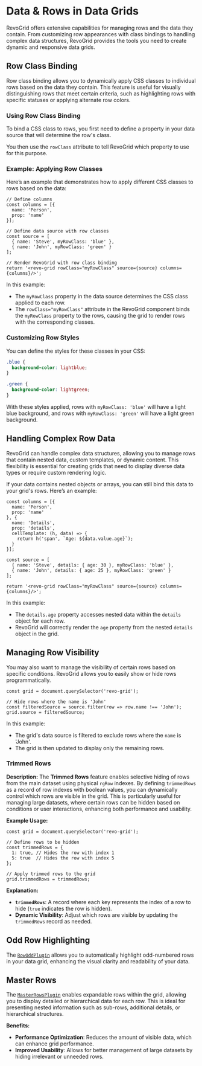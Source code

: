 # Data & Rows in Data Grids

<!--@include: ../parts/_row.md-->

RevoGrid offers extensive capabilities for managing rows and the data they contain. From customizing row appearances with class bindings to handling complex data structures, RevoGrid provides the tools you need to create dynamic and responsive data grids.

## Row Class Binding

Row class binding allows you to dynamically apply CSS classes to individual rows based on the data they contain. This feature is useful for visually distinguishing rows that meet certain criteria, such as highlighting rows with specific statuses or applying alternate row colors.

### Using Row Class Binding

To bind a CSS class to rows, you first need to define a property in your data source that will determine the row's class.

You then use the `rowClass` attribute to tell RevoGrid which property to use for this purpose.

### Example: Applying Row Classes

Here’s an example that demonstrates how to apply different CSS classes to rows based on the data:

```tsx
// Define columns
const columns = [{
  name: 'Person',
  prop: 'name'
}];

// Define data source with row classes
const source = [
  { name: 'Steve', myRowClass: 'blue' },
  { name: 'John', myRowClass: 'green' }
];

// Render RevoGrid with row class binding
return '<revo-grid rowClass="myRowClass" source={source} columns={columns}/>';
```

In this example:

- The `myRowClass` property in the data source determines the CSS class applied to each row.
- The `rowClass="myRowClass"` attribute in the RevoGrid component binds the `myRowClass` property to the rows, causing the grid to render rows with the corresponding classes.

### Customizing Row Styles

You can define the styles for these classes in your CSS:

```css
.blue {
  background-color: lightblue;
}

.green {
  background-color: lightgreen;
}
```

With these styles applied, rows with `myRowClass: 'blue'` will have a light blue background, and rows with `myRowClass: 'green'` will have a light green background.

## Handling Complex Row Data

RevoGrid can handle complex data structures, allowing you to manage rows that contain nested data, custom templates, or dynamic content. This flexibility is essential for creating grids that need to display diverse data types or require custom rendering logic.

If your data contains nested objects or arrays, you can still bind this data to your grid's rows. Here’s an example:

```tsx
const columns = [{
  name: 'Person',
  prop: 'name'
}, {
  name: 'Details',
  prop: 'details',
  cellTemplate: (h, data) => {
    return h('span', `Age: ${data.value.age}`);
  }
}];

const source = [
  { name: 'Steve', details: { age: 30 }, myRowClass: 'blue' },
  { name: 'John', details: { age: 25 }, myRowClass: 'green' }
];

return '<revo-grid rowClass="myRowClass" source={source} columns={columns}/>';
```

In this example:

- The `details.age` property accesses nested data within the `details` object for each row.
- RevoGrid will correctly render the `age` property from the nested `details` object in the grid.


## Managing Row Visibility

You may also want to manage the visibility of certain rows based on specific conditions. RevoGrid allows you to easily show or hide rows programmatically.

```tsx
const grid = document.querySelector('revo-grid');

// Hide rows where the name is 'John'
const filteredSource = source.filter(row => row.name !== 'John');
grid.source = filteredSource;
```

In this example:

- The grid's data source is filtered to exclude rows where the `name` is 'John'.
- The grid is then updated to display only the remaining rows.

### Trimmed Rows

**Description:**
The **Trimmed Rows** feature enables selective hiding of rows from the main dataset using physical `rgRow` indexes. By defining `trimmedRows` as a record of row indexes with boolean values, you can dynamically control which rows are visible in the grid. This is particularly useful for managing large datasets, where certain rows can be hidden based on conditions or user interactions, enhancing both performance and usability.

**Example Usage:**

```tsx
const grid = document.querySelector('revo-grid');

// Define rows to be hidden
const trimmedRows = {
  1: true, // Hides the row with index 1
  5: true  // Hides the row with index 5
};

// Apply trimmed rows to the grid
grid.trimmedRows = trimmedRows;
```

**Explanation:**
- **`trimmedRows`**: A record where each key represents the index of a row to hide (`true` indicates the row is hidden).
- **Dynamic Visibility**: Adjust which rows are visible by updating the `trimmedRows` record as needed.

## Odd Row Highlighting

The [`RowOddPlugin`](./odd.pro.md) allows you to automatically highlight odd-numbered rows in your data grid, enhancing the visual clarity and readability of your data.

## Master Rows

The [`MasterRowsPlugin`](./master.pro.md) enables expandable rows within the grid, allowing you to display detailed or hierarchical data for each row. This is ideal for presenting nested information such as sub-rows, additional details, or hierarchical structures.

**Benefits:**

- **Performance Optimization**: Reduces the amount of visible data, which can enhance grid performance.
- **Improved Usability**: Allows for better management of large datasets by hiding irrelevant or unneeded rows.
